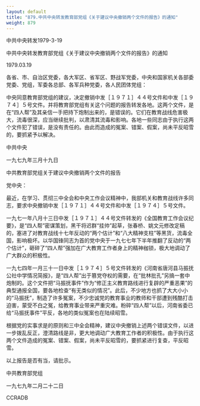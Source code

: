 ```yaml
---
layout: default
title: "879.中共中央转发教育部党组《关于建议中央撤销两个文件的报告》的通知"
weight: 879
---
```


中共中央转发1979-3-19

中共中央转发教育部党组《关于建议中央撤销两个文件的报告》的通知

1979.03.19

各省、市、自治区党委，各大军区、省军区、野战军党委，中央和国家机关各部委党委、党组，军委各总部、各军兵种党委，各人民团体党组：

中央同意教育部党组的建议，决定撤销中发［１９７１］４４号文件和中发［１９７４］５号文件。并将教育部党组有关这个问题的报告转发各地。这两个文件，是在“四人帮”及其亲信一手把持下炮制出来的，是错误的。它们在教育战线危害极大，流毒很深，应当继续批判，以肃清其流毒和影响。各地一些同志由于执行这两个文件犯了错误，是没有责任的。由此而造成的冤案、错案、假案，尚未平反昭雪的，要抓紧予以解决。

中共中央

一九七九年三月十九日

中共教育部党组关于建议中央撤销两个文件的报告

党中央：

最近，在学习、贯彻三中全会和中央工作会议精神中，我部机关和教育战线许多同志，要求中央撤销中发［１９７１］４４号文件和中发［１９７４］５号文件。

一九七一年八月十三日中发［１９７１］４４号文件转发的《全国教育工作会议纪要》，是“四人帮”密谋策划，黑干将迟群“挂帅”起草，张春桥、姚文元修改定稿的，塞进了对教育战线十七年反动的“两个估计”和“八大精神支柱”等黑货，流毒全国，影响极坏。以华国锋同志为首的党中央于一九七七年下半年推翻了反动的“两个估计”，砸碎了“四人帮”强加在广大教育工作者身上的精神枷锁，极大地调动了广大群众的积极性。

一九七四年一月三十一日中发［１９７４］５号文件转发的《河南省唐河县马振抚公社中学情况简报》，是“四人帮”出于篡党夺权的需要，在“批林批孔”另搞一套中炮制的。这个文件把“马振抚事件”作为“修正主义教育路线进行复辟的严重恶果”的典型通报全国，要各地检查“有无类似的情况”。此后，不少地方也抓了大大小小的“马振抚”，制造了许多冤案，不少忠诚党的教育事业的教师和干部遭到残酷打击迫害，蒙受不白之冤，给教育事业带来严重灾难。粉碎“四人帮”以后，河南省委已给“马振抚事件”平反，各地的类似冤案也在陆续昭雪。

根据党的实事求是的原则和三中全会精神，建议中央撤销上述两个错误文件，以进一步拨乱反正，澄清路线是非，更大地调动广大教育工作者的积极性。由于执行这两个文件造成的冤案、错案、假案，尚未平反昭雪的，要抓紧进行复查，平反昭雪。

以上报告是否有当，请批示。

中共教育部党组

一九七九年二月二十二日

CCRADB

